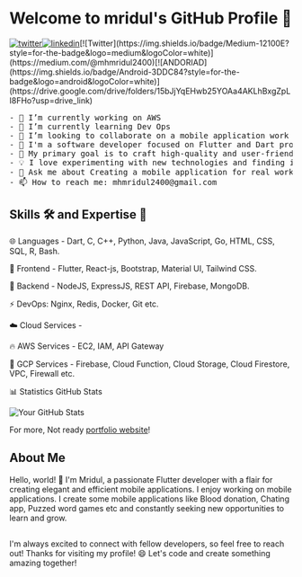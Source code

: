 # Welcome to mridul's GitHub Profile 👋 
[![twitter](https://img.shields.io/badge/twitter-1DA1F2?style=for-the-badge&logo=twitter&logoColor=white)](https://twitter.com/mhmridul14)[![linkedin](https://img.shields.io/badge/linkedin-0A66C2?style=for-the-badge&logo=linkedin&logoColor=white)]([https://www.linkedin.com/](https://www.linkedin.com/in/mhamudul-hasan-mridul/))[![Twitter](https://img.shields.io/badge/Medium-12100E?style=for-the-badge&logo=medium&logoColor=white)](https://medium.com/@mhmridul2400)[![ANDORIAD](https://img.shields.io/badge/Android-3DDC84?style=for-the-badge&logo=android&logoColor=white)](https://drive.google.com/drive/folders/15bJjYqEHwb25YOAa4AKLhBxgZpLI8FHo?usp=drive_link)

<pre>
- 🔭 I’m currently working on AWS
- 🌱 I’m currently learning Dev Ops
- 👯 I’m looking to collaborate on a mobile application work with AL
- 🚀 I'm a software developer focused on Flutter and Dart programming.
- 🎯 My primary goal is to craft high-quality and user-friendly mobile applications.
- 💡 I love experimenting with new technologies and finding innovative solutions.
- 💬 Ask me about Creating a mobile application for real work experience.
- 📫 How to reach me: mhmridul2400@gmail.com
</pre>

## Skills 🛠️ and Expertise 💪 

🌐 Languages - Dart, C, C++, Python, Java, JavaScript, Go, HTML, CSS, SQL, R, Bash.

🍥 Frontend -  Flutter, React-js, Bootstrap, Material UI, Tailwind CSS.

🚀 Backend -  NodeJS, ExpressJS, REST API, Firebase, MongoDB.

⚡ DevOps: Nginx, Redis, Docker, Git etc.

☁️ Cloud Services -

🔥 AWS Services -  EC2, IAM, API Gateway

🌟 GCP Services - Firebase, Cloud Function, Cloud Storage, Cloud Firestore, VPC, Firewall etc.

 📊 Statistics GitHub Stats

![Your GitHub Stats](https://github-readme-stats.vercel.app/api?username=m-h-mridul&show_icons=true)

For more, Not ready [portfolio website](https://link.to/your/portfolio)!

## About Me

Hello, world! 👋 I'm Mridul, a passionate Flutter developer with a flair for creating elegant and efficient mobile applications. I enjoy working on mobile applications. I create some mobile applications like Blood donation, Chating app, Puzzed word games etc and constantly seeking new opportunities to learn and grow.

##
I'm always excited to connect with fellow developers, so feel free to reach out!
Thanks for visiting my profile! 😄 Let's code and create something amazing together!
